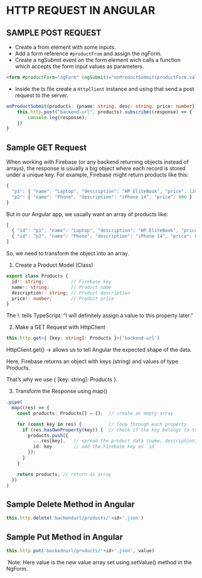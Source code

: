 # HTTP REQUEST IN ANGULAR

## SAMPLE POST REQUEST

- Create a from element with some inputs.
- Add a form reference `#productFrom` and assign the ngForm.
- Create a ngSubmit event on the form element wich calls a function which accepts the form input values as parameters.

```html
<form #productForm="ngForm" (ngSubmit)="onProductSubmit(productForm.value)"></form>
```

- Inside the ts file create a `HttpClient` instance and using that send a post request to the server.

```typescript
onProductSubmit(products: {pname: string, desc: string, price: number}) {
    this.http.post("backend-url", products).subscribe((response) => {
        console.log(response);
    })
}
```

## Sample GET Request

When working with Firebase (or any backend returning objects instead of arrays), the response is usually a big object where each record is stored under a unique key.
For example, Firebase might return products like this:

```typescript
{
  "p1": { "name": "Laptop", "description": "HP EliteBook", "price": 1200 },
  "p2": { "name": "Phone", "description": "iPhone 14", "price": 800 }
}
```


But in our Angular app, we usually want an array of products like:

```typescript
[
  { "id": "p1", "name": "Laptop", "description": "HP EliteBook", "price": 1200 },
  { "id": "p2", "name": "Phone", "description": "iPhone 14", "price": 800 }
]
```


So, we need to transform the object into an array.

1. Create a Product Model (Class)
```typescript
export class Products {
  id!: string;          // Firebase key
  name!: string;        // Product name
  description!: string; // Product description
  price!: number;       // Product price
}
```


The !: tells TypeScript: “I will definitely assign a value to this property later.”

2. Make a GET Request with HttpClient

```typescript
this.http.get<{ [key: string]: Products }>('backend-url')
```

HttpClient.get<T>() → allows us to tell Angular the expected shape of the data.

Here, Firebase returns an object with keys (string) and values of type Products.

That’s why we use { [key: string]: Products }.

3. Transform the Response using map()
```typescript
.pipe(
  map((res) => {
    const products: Products[] = [];  // create an empty array

    for (const key in res) {          // loop through each property
      if (res.hasOwnProperty(key)) {  // check if the key belongs to the object
        products.push({
          ...res[key],   // spread the product data (name, description, price)
          id: key        // add the Firebase key as `id`
        });
      }
    }

    return products; // return as array
  })
)
```


## Sample Delete Method in Angular

```typescript
this.http.delete('backendurl/products/'+id+'.json')
```

## Sample Put Method in Angular

```typescript
this.http.put('backednurl/products/'+id+'.json', value)
```

`Note: Here value is the new value array set using setValue() method in the NgForm.